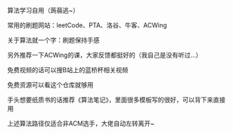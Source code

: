 算法学习自用（蒟蒻逃~）

常用的刷题网站：leetCode、PTA、洛谷、牛客、ACWing

关于算法就一个字：刷题保持手感

另外推荐一下ACWing的课，大家反馈都挺好的（我自己是没有听过...）

免费视频的话可以搜B站上的蓝桥杯相关视频

免费资源可以看这个仓库就够用

手头想要纸质书的话推荐《算法笔记》，里面很多模板写的很好，可以背下来直接用

上述算法路径仅适合非ACM选手，大佬自动左转离开~